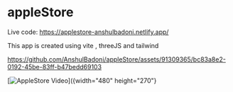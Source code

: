 # appleStore

Live code: https://applestore-anshulbadoni.netlify.app/

This app is created using vite , threeJS and tailwind

https://github.com/AnshulBadoni/appleStore/assets/91309365/bc83a8e2-0192-45be-83ff-b47bedd69103




[![AppleStore Video](https://github.com/AnshulBadoni/appleStore/assets/91309365/bc83a8e2-0192-45be-83ff-b47bedd69103)]({width="480" height="270"}
